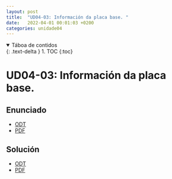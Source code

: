 ```yaml
---
layout: post
title:  "UD04-03: Información da placa base. "
date:   2022-04-01 00:01:03 +0200
categories: unidade04
---
```


<details open markdown="block">
  <summary>
    Táboa de contidos
  </summary>
  {: .text-delta }
1. TOC
{:toc}
</details>

# UD04-03: Información da placa base. 



## Enunciado 
* [ODT]({{site.baseurl}}/unidade04/t03-info-placa-base-bios/t03-INFO-PLACA-BASE-CoolerMaster-AMD-alumno.odt)
* [PDF]({{site.baseurl}}/unidade04/t03-info-placa-base-bios/t03-INFO-PLACA-BASE-CoolerMaster-AMD-alumno.pdf)


## Solución 
* [ODT]({{site.baseurl}}/unidade04/t03-info-placa-base-bios/t03-INFO-PLACA-BASE-CoolerMaster-AMD.odt)
* [PDF]({{site.baseurl}}/unidade04/t03-info-placa-base-bios/t03-INFO-PLACA-BASE-CoolerMaster-AMD.pdf)

